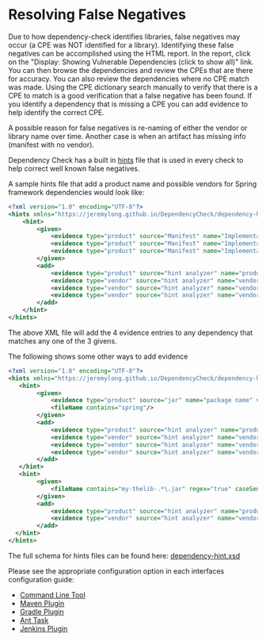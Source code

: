 Resolving False Negatives
====================
Due to how dependency-check identifies libraries, false negatives may occur (a CPE was NOT identified for a library). Identifying these false negatives can be accomplished using the HTML report. In the report, click on the "Display: Showing Vulnerable Dependencies (click to show all)" link. You can then browse the dependencies and review the CPEs that are there for accuracy. You can also review the dependencies where no CPE match was made. Using the CPE dictionary search manually to verify that there is a CPE to match is a good verification that a false negative has been found. If you identify a dependency that is missing a CPE you can add evidence to help identify the correct CPE.

A possible reason for false negatives is re-naming of either the vendor or library name over time. Another case is when an artifact has missing info (manifest with no vendor).

Dependency Check has a built in [hints](https://github.com/jeremylong/DependencyCheck/blob/master/core/src/main/resources/dependencycheck-base-hint.xml) file that is used in every check to help correct well known false negatives.

A sample hints file that add a product name and possible vendors for Spring framework dependencies would look like:

```xml
<?xml version="1.0" encoding="UTF-8"?>
<hints xmlns="https://jeremylong.github.io/DependencyCheck/dependency-hint.1.1.xsd">
    <hint>
        <given>
            <evidence type="product" source="Manifest" name="Implementation-Title" value="Spring Framework" confidence="HIGH"/>
            <evidence type="product" source="Manifest" name="Implementation-Title" value="org.springframework.core" confidence="HIGH"/>
            <evidence type="product" source="Manifest" name="Implementation-Title" value="spring-core" confidence="HIGH"/>
        </given>
        <add>
            <evidence type="product" source="hint analyzer" name="product" value="springsource_spring_framework" confidence="HIGH"/>
            <evidence type="vendor" source="hint analyzer" name="vendor" value="SpringSource" confidence="HIGH"/>
            <evidence type="vendor" source="hint analyzer" name="vendor" value="vmware" confidence="HIGH"/>
            <evidence type="vendor" source="hint analyzer" name="vendor" value="pivotal" confidence="HIGH"/>
        </add>
    </hint>
</hints>

```
The above XML file will add the 4 evidence entries to any dependency that matches any one of the 3 givens.

The following shows some other ways to add evidence

```xml
<?xml version="1.0" encoding="UTF-8"?>
<hints xmlns="https://jeremylong.github.io/DependencyCheck/dependency-hint.1.1.xsd">
   <hint>
        <given>
            <evidence type="product" source="jar" name="package name" value="springframework" confidence="LOW"/>
            <fileName contains="spring"/>
        </given>
        <add>
            <evidence type="product" source="hint analyzer" name="product" value="springsource_spring_framework" confidence="HIGH"/>
            <evidence type="vendor" source="hint analyzer" name="vendor" value="SpringSource" confidence="HIGH"/>
            <evidence type="vendor" source="hint analyzer" name="vendor" value="vmware" confidence="HIGH"/>
            <evidence type="vendor" source="hint analyzer" name="vendor" value="pivotal" confidence="HIGH"/>
        </add>
   </hint>
   <hint>
        <given>
            <fileName contains="my-thelib-.*\.jar" regex="true" caseSensitive="true"/>
        </given>
        <add>
            <evidence type="product" source="hint analyzer" name="product" value="thelib" confidence="HIGH"/>
            <evidence type="vendor" source="hint analyzer" name="vendor" value="thevendor" confidence="HIGH"/>
        </add>
  </hint>
</hints>
```


The full schema for hints files can be found here: [dependency-hint.xsd](https://github.com/jeremylong/DependencyCheck/blob/master/core/src/main/resources/schema/dependency-hint.1.1.xsd "Hint Schema")

Please see the appropriate configuration option in each interfaces configuration guide:

-  [Command Line Tool](../dependency-check-cli/arguments.html)
-  [Maven Plugin](../dependency-check-maven/configuration.html)
-  [Gradle Plugin](../dependency-check-gradle/configuration.html)
-  [Ant Task](../dependency-check-ant/configuration.html)
-  [Jenkins Plugin](../dependency-check-jenkins/index.html)
